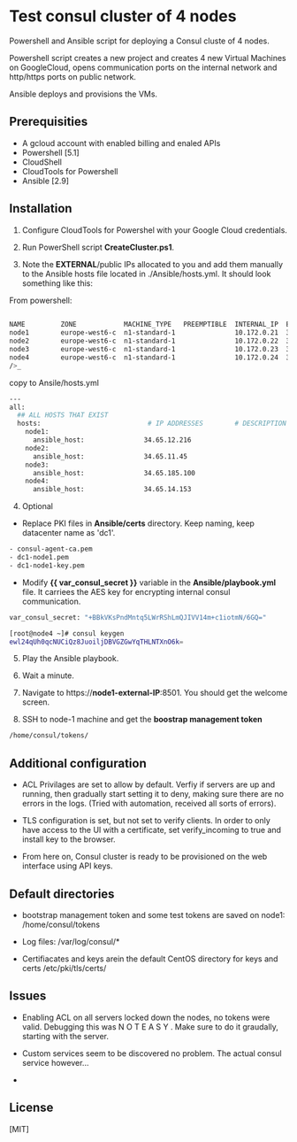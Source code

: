 # Test consul cluster of 4 nodes

Powershell and Ansible script for deploying a Consul cluste of 4 nodes. 

Powershell script creates a new project and creates 4 new Virtual Machines on GoogleCloud, opens communication ports on the internal network and http/https ports on public network.

Ansible deploys and provisions the  VMs.

## Prerequisities
- A gcloud account with enabled billing and enaled APIs
- Powershell [5.1]
- CloudShell
- CloudTools for Powershell
- Ansible [2.9]

## Installation

1.  Configure CloudTools for Powershel with your Google Cloud credentials.

2.  Run PowerShell script **CreateCluster.ps1**.

3.  Note the **EXTERNAL**/public IPs allocated to you and add them manually to the Ansible hosts file located in ./Ansible/hosts.yml. It should look something like this:

From powershell:
```bash
                                                                          
NAME         ZONE            MACHINE_TYPE   PREEMPTIBLE  INTERNAL_IP  EXTERNAL_IP    STATUS
node1        europe-west6-c  n1-standard-1               10.172.0.21  34.65.12.216   RUNNING
node2        europe-west6-c  n1-standard-1               10.172.0.22  34.65.11.45    RUNNING
node3        europe-west6-c  n1-standard-1               10.172.0.23  34.65.185.100  RUNNING
node4        europe-west6-c  n1-standard-1               10.172.0.24  34.65.14.153   RUNNING
/>_
```

copy to Ansile/hosts.yml
```bash
---
all:
  ## ALL HOSTS THAT EXIST   
  hosts:                           # IP ADDRESSES        # DESCRIPTION   
    node1:
      ansible_host:               34.65.12.216
    node2:
      ansible_host:               34.65.11.45
    node3:
      ansible_host:               34.65.185.100
    node4:
      ansible_host:               34.65.14.153
```

4. Optional

- Replace PKI files in **Ansible/certs** directory. Keep naming, keep datacenter name as 'dc1'.
```bash
- consul-agent-ca.pem
- dc1-node1.pem
- dc1-node1-key.pem
```

- Modify **{{ var_consul_secret }}** variable in the **Ansible/playbook.yml** file. 
It carriees the AES key for encrypting internal consul communication. 
```bash
var_consul_secret: "+BBkVKsPndMntq5LWrRShLmQJIVV14m+c1iotmN/6GQ=" 
```
```bash
[root@node4 ~]# consul keygen
ewl24qUh0qcNUCiQz8JuoiljDBVGZGwYqTHLNTXnO6k=
```


5.  Play the Ansible playbook.

6.  Wait a minute.

7.  Navigate to https://**node1-external-IP**:8501. You should get the welcome screen.
 
8.  SSH to  node-1 machine and get the **boostrap management token**

```bash
/home/consul/tokens/
```




## Additional configuration

- ACL Privilages are set to allow by default. Verfiy if servers are up and running, then gradually start setting it to deny, making sure there are no errors in the logs.  (Tried with automation, received all sorts of errors).


- TLS configuration is set, but not set to verify clients. In order to only have access to the UI with a certificate, set
verify_incoming to true and install key to the browser.


- From here on, Consul cluster is ready to be provisioned on the web interface using API keys. 

## Default directories
- bootstrap management token and some test tokens are saved on node1: 
/home/consul/tokens

- Log files:
/var/log/consul/*

- Certifiacates and keys arein the default CentOS directory for keys and certs
/etc/pki/tls/certs/

## Issues
- Enabling ACL on all servers locked down the nodes, no tokens were valid. Debugging this was N O T  E A S Y . Make sure to do it graudally, starting with the server.

- Custom services seem to be discovered no problem. The actual consul service however...

- 

## License
[MIT]